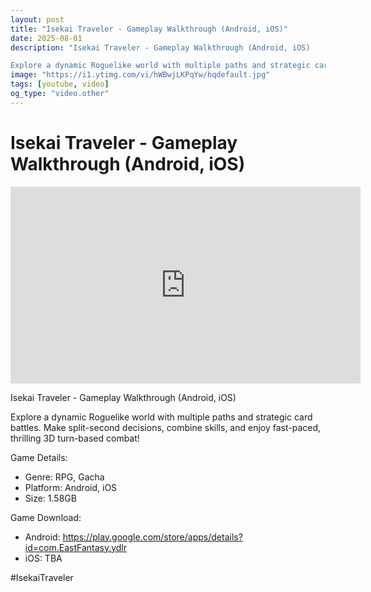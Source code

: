 ```yaml
---
layout: post
title: "Isekai Traveler - Gameplay Walkthrough (Android, iOS)"
date: 2025-08-01
description: "Isekai Traveler - Gameplay Walkthrough (Android, iOS)

Explore a dynamic Roguelike world with multiple paths and strategic card battles. Make split-seco..."
image: "https://i1.ytimg.com/vi/hWBwjLKPqYw/hqdefault.jpg"
tags: [youtube, video]
og_type: "video.other"
---
```


<script type="application/ld+json">
{
  "@context": "http://schema.org",
  "@type": "VideoObject",
  "name": "Isekai Traveler - Gameplay Walkthrough (Android, iOS)",
  "description": "Isekai Traveler - Gameplay Walkthrough (Android, iOS)\n\nExplore a dynamic Roguelike world with multiple paths and strategic card battles. Make split-second decisions, combine skills, and enjoy fast-paced, thrilling 3D turn-based combat!\n\nGame Details:\n\n- Genre: RPG, Gacha\n- Platform: Android, iOS\n- Size: 1.58GB\n\nGame Download:\n\n- Android: https://play.google.com/store/apps/details?id=com.EastFantasy.ydlr\n- iOS: TBA\n\n#IsekaiTraveler",
  "thumbnailUrl": "https://i1.ytimg.com/vi/hWBwjLKPqYw/hqdefault.jpg",
  "uploadDate": "2025-08-01T02:48:14",
  "embedUrl": "https://www.youtube.com/embed/hWBwjLKPqYw",
  "publisher": {
    "@type": "Person",
    "name": "Celo Zaga"
  },
  "mainEntityOfPage": {
    "@type": "WebPage",
    "@id": "https://celozaga.github.io/2025/08/01/isekai-traveler---gameplay-walkthrough-(android,-ios)-hWBwjLKPqYw.html"
  },
  "duration": "PT0M0S"
}
</script>

<script type="application/ld+json">
{
  "@context": "http://schema.org",
  "@type": "BlogPosting",
  "headline": "Isekai Traveler - Gameplay Walkthrough (Android, iOS)",
  "image": "https://i1.ytimg.com/vi/hWBwjLKPqYw/hqdefault.jpg",
  "publisher": {
    "@type": "Person",
    "name": "Celo Zaga"
  },
  "url": "https://celozaga.github.io/2025/08/01/isekai-traveler---gameplay-walkthrough-(android,-ios)-hWBwjLKPqYw.html",
  "datePublished": "2025-08-01T02:48:14",
  "dateCreated": "2025-08-01T02:48:14",
  "dateModified": "2025-08-01T02:48:14",
  "description": "Isekai Traveler - Gameplay Walkthrough (Android, iOS)\n\nExplore a dynamic Roguelike world with multiple paths and strategic card battles. Make split-seco...",
  "author": {
    "@type": "Person",
    "name": "Celo Zaga"
  },
  "mainEntityOfPage": {
    "@type": "WebPage",
    "@id": "https://celozaga.github.io/2025/08/01/isekai-traveler---gameplay-walkthrough-(android,-ios)-hWBwjLKPqYw.html"
  }
}
</script>

<h1 class="youtube-post-title">Isekai Traveler - Gameplay Walkthrough (Android, iOS)</h1>

<iframe width="560" height="315" src="https://www.youtube.com/embed/hWBwjLKPqYw" class="youtube-post-embed" frameborder="0" allowfullscreen></iframe>

<p class="youtube-post-description">Isekai Traveler - Gameplay Walkthrough (Android, iOS)

Explore a dynamic Roguelike world with multiple paths and strategic card battles. Make split-second decisions, combine skills, and enjoy fast-paced, thrilling 3D turn-based combat!

Game Details:

- Genre: RPG, Gacha
- Platform: Android, iOS
- Size: 1.58GB

Game Download:

- Android: https://play.google.com/store/apps/details?id=com.EastFantasy.ydlr
- iOS: TBA

#IsekaiTraveler</p>
